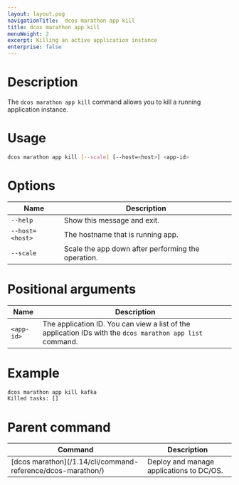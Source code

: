 ```yaml
---
layout: layout.pug
navigationTitle:  dcos marathon app kill
title: dcos marathon app kill
menuWeight: 2
excerpt: Killing an active application instance
enterprise: false
---
```



# Description

The `dcos marathon app kill` command allows you to kill a running application instance.

# Usage

```bash
dcos marathon app kill [--scale] [--host=<host>] <app-id>
```

# Options

| Name |  Description |
|---------|-------------|
| `--help`   |  Show this message and exit. |
| `--host=<host>`   | The hostname that is running app. |
| `--scale`   |  Scale the app down after performing the operation.  |

# Positional arguments

| Name |  Description |
|---------|-------------|
| `<app-id>`   |   The application ID. You can view a list of the application IDs with the `dcos marathon app list` command. |



# Example

```bash
dcos marathon app kill kafka
Killed tasks: []
```

# Parent command

| Command | Description |
|---------|-------------|
| [dcos marathon]\(/1.14/cli/command-reference/dcos-marathon/) | Deploy and manage applications to DC/OS. |
